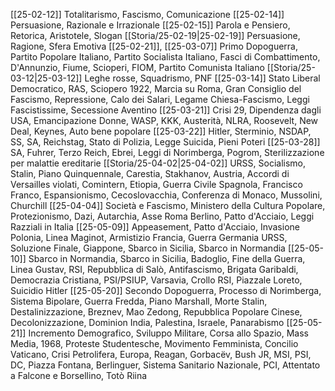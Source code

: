 [[25-02-12]] Totalitarismo, Fascismo, Comunicazione
[[25-02-14]] Persuasione, Razionale e Irrazionale
[[25-02-15]] Parola e Pensiero, Retorica, Aristotele, Slogan
[[Storia/25-02-19|25-02-19]] Persuasione, Ragione, Sfera Emotiva
[[25-02-21]], [[25-03-07]] Primo Dopoguerra, Partito Popolare Italiano, Partito Socialista Italiano, Fasci di Combattimento, D'Annunzio, Fiume, Scioperi, FIOM, Partito Comunista Italiano
[[Storia/25-03-12|25-03-12]] Leghe rosse, Squadrismo, PNF
[[25-03-14]] Stato Liberal Democratico, RAS, Sciopero 1922, Marcia su Roma, Gran Consiglio del Fascismo, Repressione, Calo dei Salari, Legame Chiesa-Fascismo, Leggi Fascistissime, Secessione Aventino
[[25-03-21]] Crisi 29, Dipendenza dagli USA, Emancipazione Donne, WASP, KKK, Austerità, NLRA, Roosevelt, New Deal, Keynes, Auto bene popolare
[[25-03-22]] Hitler, Sterminio, NSDAP, SS, SA, Reichstag, Stato di Polizia, Legge Suicida, Pieni Poteri
[[25-03-28]] SA, Fuhrer, Terzo Reich, Ebrei, Leggi di Norimberga, Pogrom, Sterilizzazione per malattie ereditarie
[[Storia/25-04-02|25-04-02]] URSS, Socialismo, Stalin, Piano Quinquennale, Carestia, Stakhanov, Austria, Accordi di Versailles violati, Comintern, Etiopia, Guerra Civile Spagnola, Francisco Franco, Espansionismo, Cecoslovacchia, Conferenza di Monaco, Mussolini, Churchill
[[25-04-04]] Società e Fascismo, Ministero della Cultura Popolare, Protezionismo, Dazi, Autarchia, Asse Roma Berlino, Patto d'Acciaio, Leggi Razziali in Italia
[[25-05-09]] Appeasement, Patto d'Acciaio, Invasione Polonia, Linea Maginot, Armistizio Francia, Guerra Germania URSS, Soluzione Finale, Giappone, Sbarco in Sicilia, Sbarco in Normandia
[[25-05-10]] Sbarco in Normandia, Sbarco in Sicilia, Badoglio, Fine della Guerra, Linea Gustav, RSI, Repubblica di Salò, Antifascismo, Brigata Garibaldi, Democrazia Cristiana, PSI/PSIUP, Varsavia, Crollo RSI, Piazzale Loreto, Suicidio Hitler
[[25-05-20]] Secondo Dopoguerra, Processo di Norimberga, Sistema Bipolare, Guerra Fredda, Piano Marshall, Morte Stalin, Destalinizzazione, Breznev, Mao Zedong, Repubblica Popolare Cinese, Decolonizzazione, Dominion India, Palestina, Israele, Panarabismo
[[25-05-21]] Incremento Demografico, Sviluppo Militare, Corsa allo Spazio, Mass Media, 1968, Proteste Studentesche, Movimento Femminista, Concilio Vaticano, Crisi Petrolifera, Europa, Reagan, Gorbacëv, Bush JR, MSI, PSI, DC, Piazza Fontana, Berlinguer, Sistema Sanitario Nazionale, PCI, Attentato a Falcone e Borsellino, Totò Riina